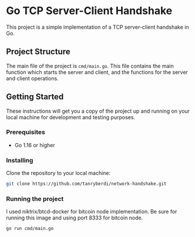 # Go TCP Server-Client Handshake

This project is a simple implementation of a TCP server-client handshake in Go.

## Project Structure

The main file of the project is `cmd/main.go`. This file contains the main function which starts the server and client, 
and the functions for the server and client operations.

## Getting Started

These instructions will get you a copy of the project up and running on your local machine for development and testing 
purposes.

### Prerequisites

- Go 1.16 or higher

### Installing

Clone the repository to your local machine:

```bash
git clone https://github.com/tanryberdi/network-handshake.git
```

### Running the project
I used niktrix/btcd-docker for bitcoin node implementation. Be sure for running this image and using port 8333 for 
bitcoin node.

```bash
go run cmd/main.go
```

